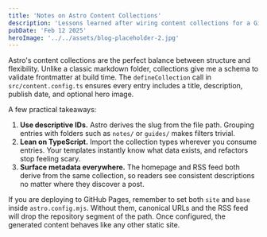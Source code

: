 ```yaml
---
title: 'Notes on Astro Content Collections'
description: 'Lessons learned after wiring content collections for a GitHub Pages deployment.'
pubDate: 'Feb 12 2025'
heroImage: '../../assets/blog-placeholder-2.jpg'
---
```


Astro's content collections are the perfect balance between structure and flexibility. Unlike a
classic markdown folder, collections give me a schema to validate frontmatter at build time. The
`defineCollection` call in `src/content.config.ts` ensures every entry includes a title,
description, publish date, and optional hero image.

A few practical takeaways:

1. **Use descriptive IDs.** Astro derives the slug from the file path. Grouping entries with
   folders such as `notes/` or `guides/` makes filters trivial.
2. **Lean on TypeScript.** Import the collection types wherever you consume entries. Your templates
   instantly know what data exists, and refactors stop feeling scary.
3. **Surface metadata everywhere.** The homepage and RSS feed both derive from the same collection,
   so readers see consistent descriptions no matter where they discover a post.

If you are deploying to GitHub Pages, remember to set both `site` and `base` inside
`astro.config.mjs`. Without them, canonical URLs and the RSS feed will drop the repository segment of
the path. Once configured, the generated content behaves like any other static site.
